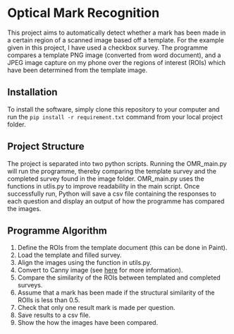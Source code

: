 # Optical Mark Recognition

This project aims to automatically detect whether a mark has been made in a certain region of a scanned image based off a template. For the example given in this project, I have used a checkbox survey. The programme compares a template PNG image (converted from word document), and a JPEG image capture on my phone over the regions of interest (ROIs) which have been determined from the template image.

## Installation 

To install the software, simply clone this repository to your computer and run the `pip install -r requirement.txt` command from your local project folder.

## Project Structure

The project is separated into two python scripts. Running the OMR_main.py will run the programme, thereby comparing the template survey and the completed survey found in the image folder. OMR_main.py uses the functions in utlis.py to improve readability in the main script. Once successfully run, Python will save a csv file containing the responses to each question and display an output of how the programme has compared the images.

## Programme Algorithm

1. Define the ROIs from the template document (this can be done in Paint).
2. Load the template and filled survey.
3. Align the images using the function in utils.py.
4. Convert to  Canny image (see [here](https://en.wikipedia.org/wiki/Canny_edge_detector) for more information).
5. Compare the similarity of the ROIs between templated and completed surveys.
6. Assume that a mark has been made if the structural similarity of the ROIIs is less than 0.5.
7. Check that only one result mark is made per question.
8. Save results to a csv file.
9. Show the how the images have been compared.